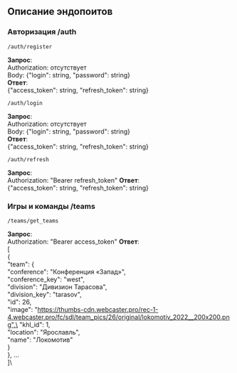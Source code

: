 ## Описание эндопоитов

### Авторизация /auth

```
/auth/register
```
**Запрос**:\
Authorization: отсутствует \
Body: {"login": string, "password": string}\
**Ответ**: \
{"access_token": string, "refresh_token": string}

```
/auth/login
```
**Запрос**:\
Authorization: отсутствует \
Body: {"login": string, "password": string}\
**Ответ**: \
{"access_token": string, "refresh_token": string}

```
/auth/refresh
```
**Запрос**:\
Authorization: "Bearer refresh_token"
**Ответ**: \
{"access_token": string, "refresh_token": string}

### Игры и команды /teams

```
/teams/get_teams
```
**Запрос**:\
Authorization: "Bearer access_token"
**Ответ**: \
[\
    {\
        "team": {\
            "conference": "Конференция «Запад»",\
            "conference_key": "west",\
            "division": "Дивизион Тарасова",\
            "division_key": "tarasov",\
            "id": 26,\
            "image": "https://thumbs-cdn.webcaster.pro/rec-1-4.webcaster.pro/fc/sdl/team_pics/26/original/lokomotiv_2022__200x200.png",\
            "khl_id": 1,\
            "location": "Ярославль",\
            "name": "Локомотив"\
        }\
    }, ...\
]\




